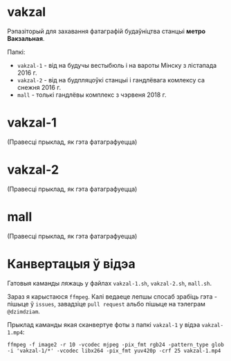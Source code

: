 # vakzal
Рэпазіторый для захавання фатаграфій будаўніцтва станцыі **метро Вакзальная**. 

Папкі:
* `vakzal-1` - від на будучы вестыбюль і на вароты Мінску з лістапада 2016 г.
* `vakzal-2` - від на будпляцоўкі станцыі і гандлёвага комлексу са снежня 2016 г.
* `mall` - толькі гандлёвы комплекс з чэрвеня 2018 г.

# vakzal-1
(Правесці прыклад, як гэта фатаграфуецца)

# vakzal-2
(Правесці прыклад, як гэта фатаграфуецца)

# mall
(Правесці прыклад, як гэта фатаграфуецца)

# Канвертацыя ў відэа
Гатовыя каманды ляжаць у файлах `vakzal-1.sh`, `vakzal-2.sh`, `mall.sh`. 

Зараз я карыстаюся `ffmpeg`. Калі ведаеце лепшы спосаб зрабіць гэта - пішыце ў `issues`, завадзіце `pull request` альбо пішыце на тэлеграм `@dzimdziam`.

Прыклад каманды якая сканвертуе фоты з папкі `vakzal-1` у відэа `vakzal-1.mp4`:

`ffmpeg -f image2 -r 10 -vcodec mjpeg -pix_fmt rgb24 -pattern_type glob -i 'vakzal-1/*' -vcodec libx264 -pix_fmt yuv420p -crf 25 vakzal-1.mp4`
